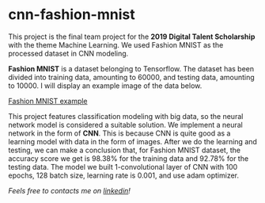 # cnn-fashion-mnist

This project is the final team project for the **2019 Digital Talent Scholarship** with the theme Machine Learning. We used Fashion MNIST as the processed dataset in CNN modeling.

**Fashion MNIST** is a dataset belonging to Tensorflow. The dataset has been divided into training data, amounting to 60000, and testing data, amounting to 10000. I will display an example image of the data below. 

[Fashion MNIST example](documentation/data_example.png)

This project features classification modeling with big data, so the neural network model is considered a suitable solution. We implement a neural network in the form of **CNN**. This is because CNN is quite good as a learning model with data in the form of images. After we do the learning and testing, we can make a conclusion that, for Fashion MNIST dataset, the accuracy score we get is 98.38% for the training data and 92.78% for the testing data. The model we built 1-convolutional layer of CNN with 100 epochs, 128 batch size, learning rate is 0.001, and use adam optimizer.





_Feels free to contacts me on [linkedin](https://www.linkedin.com/in/sensa-gudya-sauma-syahra/)!_
